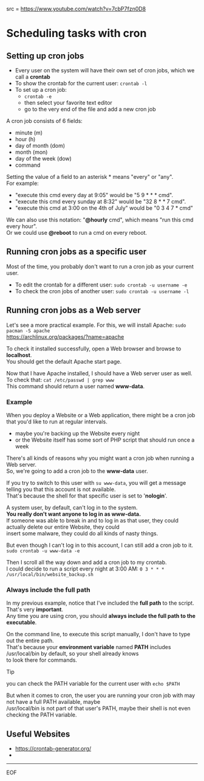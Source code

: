 src = https://www.youtube.com/watch?v=7cbP7fzn0D8

# Scheduling tasks with cron

## Setting up cron jobs

- Every user on the system will have their own set of cron jobs, which we call a **crontab**
- To show the crontab for the current user: `crontab -l`
- To set up a cron job:
  - `crontab -e`
  - then select your favorite text editor
  - go to the very end of the file and add a new cron job

A cron job consists of 6 fields:
- minute (m)
- hour (h)
- day of month (dom)
- month (mon)
- day of the week (dow)
- command

Setting the value of a field to an asterisk * means "every" or "any".  
For example:  
- "execute this cmd every day at 9:05" would be "5 9 * * * cmd".
- "execute this cmd every sunday at 8:32" would be "32 8 * * 7 cmd".
- "execute this cmd at 3:00 on the 4th of July" would be "0 3 4 7 * cmd" 

We can also use this notation: "**@hourly** cmd", which means "run this cmd every hour".  
Or we could use **@reboot** to run a cmd on every reboot.  

## Running cron jobs as a specific user

Most of the time, you probably don't want to run a cron job as your current user.  
- To edit the crontab for a different user: `sudo crontab -u username -e`  
- To check the cron jobs of another user: `sudo crontab -u username -l`

## Running cron jobs as a Web server

Let's see a more practical example. For this, we will install Apache: `sudo pacman -S apache`  
https://archlinux.org/packages/?name=apache  

To check it installed successfully, open a Web browser and browse to **localhost**.  
You should get the default Apache start page.  

Now that I have Apache installed, I should have a Web server user as well.  
To check that: `cat /etc/passwd | grep www`  
This command should return a user named **www-data**.  

### Example

When you deploy a Website or a Web application, there might be a cron job that you'd like to run at regular intervals.  
- maybe you're backing up the Website every night
- or the Website itself has some sort of PHP script that should run once a week

There's all kinds of reasons why you might want a cron job when running a Web server.  
So, we're going to add a cron job to the **www-data** user.  

If you try to switch to this user with `su www-data`, you will get a message telling you that this account is not available.  
That's because the shell for that specific user is set to '**nologin**'.  

A system user, by default, can't log in to the system.  
**You really don't want anyone to log in as www-data.**  
If someone was able to break in and to log in as that user, they could actually delete our entire Website, they could  
insert some malware, they could do all kinds of nasty things.  

But even though I can't log in to this account, I can still add a cron job to it.  
`sudo crontab -u www-data -e`  

Then I scroll all the way down and add a cron job to my crontab.  
I could decide to run a script every night at 3:00 AM: `0 3 * * * /usr/local/bin/website_backup.sh`  

### Always include the full path 

In my previous example, notice that I've included the **full path** to the script. That's very **important**.  
Any time you are using cron, you should **always include the full path to the executable**.  

On the command line, to execute this script manually, I don't have to type out the entire path.  
That's because your **environment variable** named **PATH** includes /usr/local/bin by default, so your shell already knows  
to look there for commands.

>[!tip]
>you can check the PATH variable for the current user with `echo $PATH`

But when it comes to cron, the user you are running your cron job with may not have a full PATH available, maybe  
/usr/local/bin is not part of that user's PATH, maybe their shell is not even checking the PATH variable.  

## Useful Websites

- https://crontab-generator.org/
- 




---
EOF
